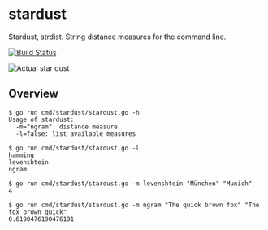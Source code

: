 stardust
========



Stardust, strdist. String distance measures for the command line.

[![Build Status](http://img.shields.io/travis/miku/stardust.svg?style=flat)](https://travis-ci.org/miku/stardust)

![Actual star dust](http://www.jpl.nasa.gov/images/herschel/20120110/pia15254-640.jpg)

Overview
--------

    $ go run cmd/stardust/stardust.go -h
    Usage of stardust:
      -m="ngram": distance measure
      -l=false: list available measures

    $ go run cmd/stardust/stardust.go -l
    hamming
    levenshtein
    ngram

    $ go run cmd/stardust/stardust.go -m levenshtein "München" "Munich"
    4

    $ go run cmd/stardust/stardust.go -m ngram "The quick brown fox" "The fox brown quick"
    0.6190476190476191
